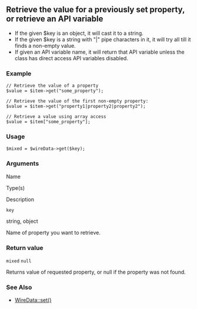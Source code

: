 Retrieve the value for a previously set property, or retrieve an API variable
-----------------------------------------------------------------------------

*   If the given $key is an object, it will cast it to a string.
*   If the given $key is a string with "|" pipe characters in it, it will try all till it finds a non-empty value.
*   If given an API variable name, it will return that API variable unless the class has direct access API variables disabled.

### Example

    // Retrieve the value of a property
    $value = $item->get("some_property");
    
    // Retrieve the value of the first non-empty property:
    $value = $item->get("property1|property2|property2");
    
    // Retrieve a value using array access
    $value = $item["some_property"];

### Usage

    $mixed = $wireData->get($key);

### Arguments

Name

Type(s)

Description

`key`

string, object

Name of property you want to retrieve.

### Return value

`mixed` `null`

Returns value of requested property, or null if the property was not found.

### See Also

*   [WireData::set()](/api/ref/wire-data/set/)

